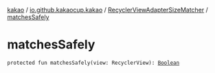 [kakao](../../index.md) / [io.github.kakaocup.kakao](../index.md) / [RecyclerViewAdapterSizeMatcher](index.md) / [matchesSafely](./matches-safely.md)

# matchesSafely

`protected fun matchesSafely(view: RecyclerView): `[`Boolean`](https://kotlinlang.org/api/latest/jvm/stdlib/kotlin/-boolean/index.html)